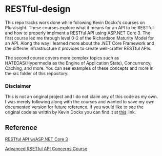 # RESTful-design
This repo tracks work done while following Kevin Dockx's courses on Pluralsight. These courses explore what it means for an API to be RESTful and how to properly implment a RESTful API using ASP.NET Core 3. The first course led me through level 0-2 of the Richardson Maturity Model for an API. Along the way I learned more about the .NET Core Framework and the differne infrastructure it provides to create well-crafter RESTful APIs.

The second course covers more complex topics such as HATEOAS(Hypermedia as the Engine of Application State), Concurrency, Caching, and more. You can see examples of these concepts and more in the src folder of this repository. 

### Disclaimer
This is not an original project and I do not claim any of this code as my own. I was merely following along with the courses and wanted to save my own documented version for future reference. If you would like to see the original code as writtin by Kevin Dockx you can find it at [this]() link.

## Reference

[RESTful API w/ASP.NET Core 3](https://app.pluralsight.com/library/courses/asp-dot-net-core-3-restful-api-building/description)

[Advanced RSETful API Concerns Course](https://app.pluralsight.com/library/courses/asp-dot-net-core-3-advanced-restful-concerns/description)
